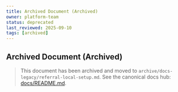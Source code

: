 ```yaml
---
title: Archived Document (Archived)
owner: platform-team
status: deprecated
last_reviewed: 2025-09-10
tags: [archived]
---
```


## Archived Document (Archived)

> This document has been archived and moved to `archive/docs-legacy/referral-local-setup.md`.
> See the canonical docs hub: [docs/README.md](./README.md).
